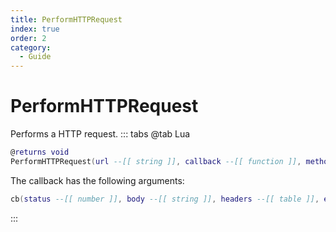 ```yaml
---
title: PerformHTTPRequest
index: true
order: 2
category:
  - Guide
---
```


# PerformHTTPRequest
Performs a HTTP request.
::: tabs
@tab Lua
```lua
@returns void
PerformHTTPRequest(url --[[ string ]], callback --[[ function ]], method --[[ string ]], data --[[ string ]], headers --[[ table ]], files --[[ table ]])
```
The callback has the following arguments:
```lua
cb(status --[[ number ]], body --[[ string ]], headers --[[ table ]], err --[[ string ]])
```
:::